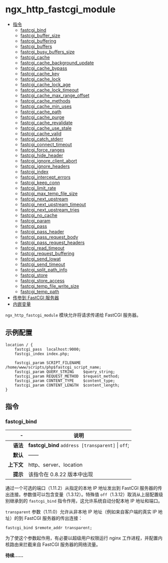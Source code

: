 # ngx_http_fastcgi_module

- [指令](#directives)
    - [fastcgi_bind](#fastcgi_bind)
    - [fastcgi_buffer_size](#fastcgi_buffer_size)
    - [fastcgi_buffering](#fastcgi_buffering)
    - [fastcgi_buffers](#fastcgi_buffers)
    - [fastcgi_busy_buffers_size](#fastcgi_busy_buffers_size)
    - [fastcgi_cache](#fastcgi_cache)
    - [fastcgi_cache_background_update](#fastcgi_cache_background_update)
    - [fastcgi_cache_bypass](#fastcgi_cache_bypass)
    - [fastcgi_cache_key](#fastcgi_cache_key)
    - [fastcgi_cache_lock](#fastcgi_cache_lock)
    - [fastcgi_cache_lock_age](#fastcgi_cache_lock_age)
    - [fastcgi_cache_lock_timeout](#fastcgi_cache_lock_timeout)
    - [fastcgi_cache_max_range_offset](#fastcgi_cache_max_range_offset)
    - [fastcgi_cache_methods](#fastcgi_cache_methods)
    - [fastcgi_cache_min_uses](#fastcgi_cache_min_uses)
    - [fastcgi_cache_path](#fastcgi_cache_path)
    - [fastcgi_cache_purge](#fastcgi_cache_purge)
    - [fastcgi_cache_revalidate](#fastcgi_cache_revalidate)
    - [fastcgi_cache_use_stale](#fastcgi_cache_use_stale)
    - [fastcgi_cache_valid](#fastcgi_cache_valid)
    - [fastcgi_catch_stderr](#fastcgi_catch_stderr)
    - [fastcgi_connect_timeout](#fastcgi_connect_timeout)
    - [fastcgi_force_ranges](#fastcgi_force_ranges)
    - [fastcgi_hide_header](#fastcgi_hide_header)
    - [fastcgi_ignore_client_abort](#fastcgi_ignore_client_abort)
    - [fastcgi_ignore_headers](#fastcgi_ignore_headers)
    - [fastcgi_index](#fastcgi_index)
    - [fastcgi_intercept_errors](#fastcgi_intercept_errors)
    - [fastcgi_keep_conn](#fastcgi_keep_conn)
    - [fastcgi_limit_rate](#fastcgi_limit_rate)
    - [fastcgi_max_temp_file_size](#fastcgi_max_temp_file_size)
    - [fastcgi_next_upstream](#fastcgi_next_upstream)
    - [fastcgi_next_upstream_timeout](#fastcgi_next_upstream_timeout)
    - [fastcgi_next_upstream_tries](#fastcgi_next_upstream_tries)
    - [fastcgi_no_cache](#fastcgi_no_cache)
    - [fastcgi_param](#fastcgi_param)
    - [fastcgi_pass](#fastcgi_pass)
    - [fastcgi_pass_header](#fastcgi_pass_header)
    - [fastcgi_pass_request_body](#fastcgi_pass_request_body)
    - [fastcgi_pass_request_headers](#fastcgi_pass_request_headers)
    - [fastcgi_read_timeout](#fastcgi_read_timeout)
    - [fastcgi_request_buffering](#fastcgi_request_buffering)
    - [fastcgi_send_lowat](#fastcgi_send_lowat)
    - [fastcgi_send_timeout](#fastcgi_send_timeout)
    - [fastcgi_split_path_info](#fastcgi_split_path_info)
    - [fastcgi_store](#fastcgi_store)
    - [fastcgi_store_access](#fastcgi_store_access)
    - [fastcgi_temp_file_write_size](#fastcgi_temp_file_write_size)
    - [fastcgi_temp_path](#fastcgi_temp_path)
- [传参到 FastCGI 服务器](#parameters)
- [内嵌变量](#embedded_variables)

`ngx_http_fastcgi_module` 模块允许将请求传递给 FastCGI 服务器。

<a id="example_configuration"></a>

## 示例配置

```nginx
location / {
    fastcgi_pass  localhost:9000;
    fastcgi_index index.php;

    fastcgi_param SCRIPT_FILENAME /home/www/scripts/php$fastcgi_script_name;
    fastcgi_param QUERY_STRING    $query_string;
    fastcgi_param REQUEST_METHOD  $request_method;
    fastcgi_param CONTENT_TYPE    $content_type;
    fastcgi_param CONTENT_LENGTH  $content_length;
}
```

<a id="directives"></a>

## 指令

### fastcgi_bind

|\-|说明|
|------:|------|
|**语法**|**fastcgi_bind** `address [transparent]` \| `off`;|
|**默认**|——|
|**上下文**|http、server、location|
|**提示**|该指令在 0.8.22 版本中出现|

通过一个可选的端口（1.11.2）从指定的本地 IP 地址发出到 FastCGI 服务器的传出连接。参数值可以包含变量（1.3.12）。特殊值 `off`（1.3.12）取消从上层配置级别继承到的 `fastcgi_bind` 指令作用，这允许系统自动分配本地 IP 地址和端口。

`transparent` 参数（1.11.0）允许从非本地 IP 地址（例如来自客户端的真实 IP 地址）的到 FastCGI 服务器的传出连接：

```nginx
fastcgi_bind $remote_addr transparent;
```

为了使这个参数起作用，有必要以超级用户权限运行 nginx 工作进程，并配置内核路由来拦截来自 FastCGI 服务器的网络流量。

**待续……**